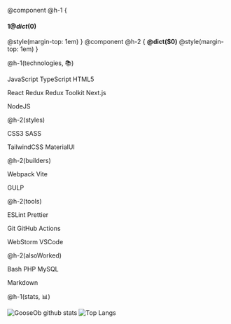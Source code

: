@component @h-1 {
#### $1@dict($0)
@style(margin-top: 1em)
}
@component @h-2 {
**@dict($0)**
@style(margin-top: 1em)
}

@h-1(technologies, 📚)

JavaScript TypeScript HTML5

React Redux Redux Toolkit Next.js

NodeJS

@h-2(styles)

CSS3 SASS

TailwindCSS MaterialUI

@h-2(builders)

Webpack Vite

GULP

@h-2(tools)

ESLint Prettier

Git
GitHub Actions

WebStorm VSCode

@h-2(alsoWorked)

Bash PHP MySQL

Markdown

@h-1(stats, 📊)

![GooseOb github stats](https://github-readme-stats.vercel.app/api?username=GooseOb&show_icons=true&theme=ocean_dark)
![Top Langs](https://github-readme-stats.vercel.app/api/top-langs/?username=GooseOb&layout=compact&theme=ocean_dark)